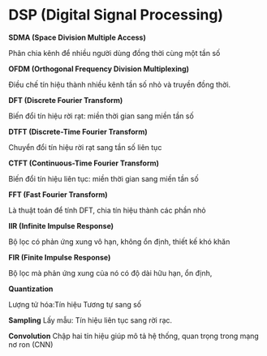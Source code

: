 # DSP (Digital Signal Processing)
**SDMA (Space Division Multiple Access)**

Phân chia kênh để nhiều người dùng đồng thời cùng một tần số

**OFDM (Orthogonal Frequency Division Multiplexing)**

Điều chế tín hiệu thành nhiều kênh tần số nhỏ và truyền đồng thời. 

**DFT (Discrete Fourier Transform)**

Biến đổi tín hiệu rời rạt: miền thời gian sang miền tần số

**DTFT (Discrete-Time Fourier Transform)**

Chuyển đổi tín hiệu rời rạt sang tần số liên tục

**CTFT (Continuous-Time Fourier Transform)**

Biến đổi tín hiệu liên tục: miền thời gian sang miền tần số

**FFT (Fast Fourier Transform)**

Là thuật toán để tính DFT, chia tín hiệu thành các phần nhỏ

**IIR (Infinite Impulse Response)**

Bộ lọc có phản ứng xung vô hạn, không ổn định, thiết kế khó khăn

**FIR (Finite Impulse Response)**

Bộ lọc mà phản ứng xung của nó có độ dài hữu hạn, ổn định, 

**Quantization**

Lượng tử hóa:Tín hiệu Tương tự sang số

**Sampling**
Lấy mẫu: Tín hiệu liên tục sang rời rạc.

**Convolution**
Chập hai tín hiệu giúp mô tả hệ thống, quan trọng trong mạng nơ ron (CNN)
